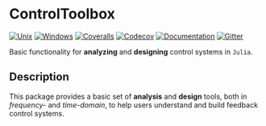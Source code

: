 # ControlToolbox

[![Unix][unix-img]][unix-link]
[![Windows][win-img]][win-link]
[![Coveralls][ca-img]][ca-link]
[![Codecov][cc-img]][cc-link]
[![Documentation][docs-latest-img]][docs-latest-link]
[![Gitter][gitter-img]][gitter-link]

[unix-img]: https://img.shields.io/travis/JuliaSystems/ControlToolbox.jl/master.svg?label=unix
[unix-link]: https://travis-ci.org/JuliaSystems/ControlToolbox.jl
[win-img]: https://img.shields.io/appveyor/ci/aytekinar/controltoolbox-jl/master.svg?label=windows
[win-link]: https://ci.appveyor.com/project/aytekinar/controltoolbox-jl/branch/master
[ca-img]: https://img.shields.io/coveralls/JuliaSystems/ControlToolbox.jl/master.svg?label=coveralls
[ca-link]: https://coveralls.io/github/JuliaSystems/ControlToolbox.jl?branch=master
[cc-img]: https://img.shields.io/codecov/c/github/JuliaSystems/ControlToolbox.jl/master.svg?label=codecov
[cc-link]: https://codecov.io/gh/JuliaSystems/ControlToolbox.jl?branch=master
[docs-latest-img]: https://img.shields.io/badge/documentation-latest-blue.svg?colorB=1954a6
[docs-latest-link]: https://ControlToolbox.readthedocs.io/en/latest
[gitter-img]: https://img.shields.io/gitter/room/JuliaSystems/ControlToolbox.jl.svg?colorB=1954a6
[gitter-link]: https://gitter.im/JuliaSystems/ControlToolbox.jl

Basic functionality for **analyzing** and **designing** control systems in `Julia`.

## Description

This package provides a basic set of **analysis** and **design** tools, both in
*frequency-* and *time-domain*, to help users understand and build feedback control
systems.
